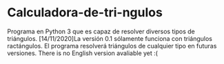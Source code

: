 # Calculadora-de-tri-ngulos
Programa en Python 3 que es capaz de resolver diversos tipos de triángulos.
[14/11/2020]La versión 0.1 sólamente funciona con triángulos ractángulos. El programa resolverá triángulos de cualquier tipo en futuras versiones.
There is no English version avaliable yet :(
